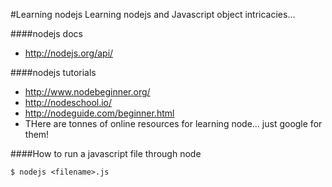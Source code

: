 #Learning nodejs
Learning nodejs and Javascript object intricacies...

####nodejs docs
- http://nodejs.org/api/

####nodejs tutorials
- http://www.nodebeginner.org/
- http://nodeschool.io/
- http://nodeguide.com/beginner.html
- THere are tonnes of online resources for learning node... just google for them!

####How to run a javascript file through node
```
$ nodejs <filename>.js
```
